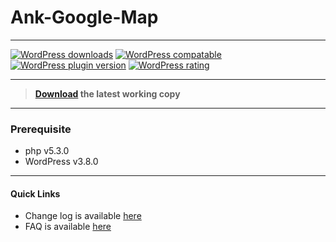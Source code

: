 # Ank-Google-Map

- - -
[![WordPress downloads](https://img.shields.io/wordpress/plugin/dt/ank-google-map.svg?style=flat-square)](https://wordpress.org/plugins/ank-google-map)
[![WordPress compatable](https://img.shields.io/wordpress/v/ank-google-map.svg?style=flat-square)](https://wordpress.org/plugins/ank-google-map)
[![WordPress plugin version](https://img.shields.io/wordpress/plugin/v/ank-google-map.svg?style=flat-square)](https://wordpress.org/plugins/ank-google-map)
[![WordPress rating](https://img.shields.io/wordpress/plugin/r/ank-google-map.svg?style=flat-square)](https://wordpress.org/plugins/ank-google-map)


- - -

>**[Download](https://wordpress.org/plugins/ank-google-map) the latest working copy**

- - -

### Prerequisite
* php v5.3.0
* WordPress v3.8.0

- - -
#### Quick Links

* Change log is available [here](https://wordpress.org/plugins/ank-google-map/changelog/)
* FAQ is available [here](https://wordpress.org/plugins/ank-google-map/faq/)

